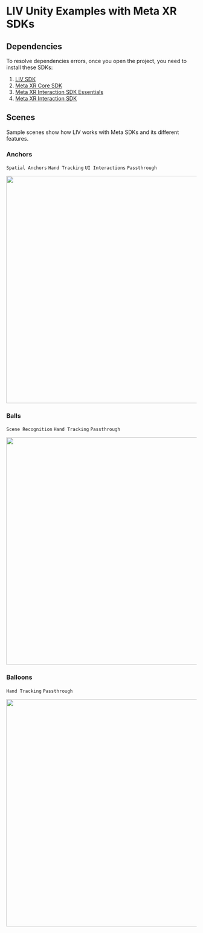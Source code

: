 # LIV Unity Examples with Meta XR SDKs

## Dependencies
To resolve dependencies errors, once you open the project, you need to install these SDKs:

1. [LIV SDK](https://dev.liv.tv/)
1. [Meta XR Core SDK](https://assetstore.unity.com/packages/tools/integration/meta-xr-core-sdk-269169)
1. [Meta XR Interaction SDK Essentials](https://assetstore.unity.com/packages/tools/integration/meta-xr-interaction-sdk-264559)
1. [Meta XR Interaction SDK](https://assetstore.unity.com/packages/tools/integration/meta-xr-interaction-sdk-ovr-integration-265014)

## Scenes
Sample scenes show how LIV works with Meta SDKs and its different features.

### Anchors 

`Spatial Anchors` `Hand Tracking` `UI Interactions` `Passthrough` 

<img src="Images/anchors.gif" width="600px" />

### Balls 

`Scene Recognition` `Hand Tracking` `Passthrough`

<img src="Images/balls.gif" width="600px" />

### Balloons 

`Hand Tracking` `Passthrough`

<img src="Images/balloons.gif" width="600px" />

